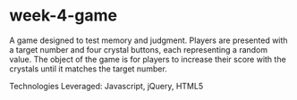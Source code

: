 # week-4-game

A game designed to test memory and judgment. Players are presented with a target number and four crystal buttons, each representing a random value. The object of the game is for players to increase their score with the crystals until it matches the target number.

Technologies Leveraged: Javascript, jQuery, HTML5
